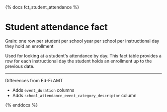 {% docs fct_student_attendance %}

# Student attendance fact

Grain: one row per student per school year per school per instructional day they hold an enrollment

Used for looking at a student's attendance by day. This fact table provides a row for each instructional day the student holds an enrollment up to the previous date.

---------------------------
Differences from Ed-Fi AMT
* Adds `event_duration` columns
* Adds `school_attendance_event_category_descriptor` column

{% enddocs %}